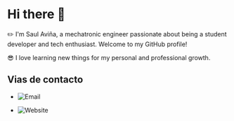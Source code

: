 # Hi there 👋

:pencil2: I'm Saul Aviña, a mechatronic engineer passionate about being a student developer and tech enthusiast. Welcome to my GitHub profile!

:sunglasses: I love learning new things for my personal and professional growth.

## Vias de contacto

- ![Email](https://img.shields.io/badge/email-saul.avina.15@gmail.com-blue)

- ![Website](https://img.shields.io/website?url=https%3A%2F%2Fwww.linkedin.com%2Fin%2Fsaul-gerardo-avina-hernandez-02b7371bb%2F&link=https%3A%2F%2Fwww.linkedin.com%2Fin%2Fsaul-gerardo-avina-hernandez-02b7371bb%2F)
